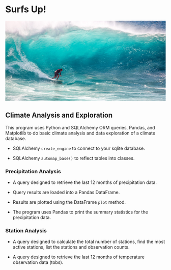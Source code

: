 # Surfs Up!

![surfs-up.jpeg](Images/surfs-up.jpeg)

## Climate Analysis and Exploration

This program uses Python and SQLAlchemy ORM queries, Pandas, and Matplotlib to do basic climate analysis and data exploration of a climate database.

* SQLAlchemy `create_engine` to connect to your sqlite database.

* SQLAlchemy `automap_base()` to reflect tables into classes.

### Precipitation Analysis

* A query designed to retrieve the last 12 months of precipitation data.

* Query results are loaded into a Pandas DataFrame.

* Results are plotted using the DataFrame `plot` method.

* The program uses Pandas to print the summary statistics for the precipitation data.

### Station Analysis

* A query designed to calculate the total number of stations, find the most active stations, list the stations and observation counts.

* A query designed to retrieve the last 12 months of temperature observation data (tobs).
